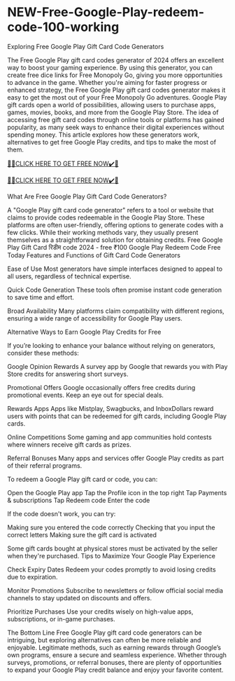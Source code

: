 # NEW-Free-Google-Play-redeem-code-100-working
Exploring Free Google Play Gift Card Code Generators

The Free Google Play gift card codes generator of 2024 offers an excellent way to boost your gaming experience. By using this generator, you can create free dice links for Free Monopoly Go, giving you more opportunities to advance in the game. Whether you're aiming for faster progress or enhanced strategy, the Free Google Play gift card codes generator makes it easy to get the most out of your Free Monopoly Go adventures. Google Play gift cards open a world of possibilities, allowing users to purchase apps, games, movies, books, and more from the Google Play Store. The idea of accessing free gift card codes through online tools or platforms has gained popularity, as many seek ways to enhance their digital experiences without spending money. This article explores how these generators work, alternatives to get free Google Play credits, and tips to make the most of them.

[🎁🎁CLICK HERE TO GET FREE NOW✔️🎁](https://tinyurl.com/m959msjy)

[🎁🎁CLICK HERE TO GET FREE NOW✔️🎁](https://tinyurl.com/m959msjy)

What Are Free Google Play Gift Card Code Generators?

A "Google Play gift card code generator" refers to a tool or website that claims to provide codes redeemable in the Google Play Store. These platforms are often user-friendly, offering options to generate codes with a few clicks. While their working methods vary, they usually present themselves as a straightforward solution for obtaining credits. Free Google Play Gift Card रिडीम code 2024 - free ₹100 Google Play Redeem Code Free Today Features and Functions of Gift Card Code Generators

Ease of Use Most generators have simple interfaces designed to appeal to all users, regardless of technical expertise.

Quick Code Generation These tools often promise instant code generation to save time and effort.

Broad Availability Many platforms claim compatibility with different regions, ensuring a wide range of accessibility for Google Play users.

Alternative Ways to Earn Google Play Credits for Free

If you’re looking to enhance your balance without relying on generators, consider these methods:

Google Opinion Rewards A survey app by Google that rewards you with Play Store credits for answering short surveys.

Promotional Offers Google occasionally offers free credits during promotional events. Keep an eye out for special deals.

Rewards Apps Apps like Mistplay, Swagbucks, and InboxDollars reward users with points that can be redeemed for gift cards, including Google Play cards.

Online Competitions Some gaming and app communities hold contests where winners receive gift cards as prizes.

Referral Bonuses Many apps and services offer Google Play credits as part of their referral programs.

To redeem a Google Play gift card or code, you can:

Open the Google Play app Tap the Profile icon in the top right Tap Payments & subscriptions Tap Redeem code Enter the code

If the code doesn't work, you can try:

Making sure you entered the code correctly Checking that you input the correct letters Making sure the gift card is activated

Some gift cards bought at physical stores must be activated by the seller when they're purchased. Tips to Maximize Your Google Play Experience

Check Expiry Dates Redeem your codes promptly to avoid losing credits due to expiration.

Monitor Promotions Subscribe to newsletters or follow official social media channels to stay updated on discounts and offers.

Prioritize Purchases Use your credits wisely on high-value apps, subscriptions, or in-game purchases.

The Bottom Line Free Google Play gift card code generators can be intriguing, but exploring alternatives can often be more reliable and enjoyable. Legitimate methods, such as earning rewards through Google’s own programs, ensure a secure and seamless experience. Whether through surveys, promotions, or referral bonuses, there are plenty of opportunities to expand your Google Play credit balance and enjoy your favorite content.
